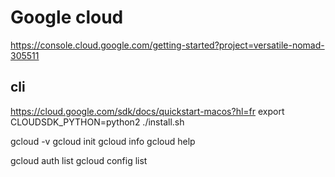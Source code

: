 # Google cloud
https://console.cloud.google.com/getting-started?project=versatile-nomad-305511

## cli
https://cloud.google.com/sdk/docs/quickstart-macos?hl=fr
export CLOUDSDK_PYTHON=python2
./install.sh

gcloud -v
gcloud init
gcloud info
gcloud help

gcloud auth list
gcloud config list
